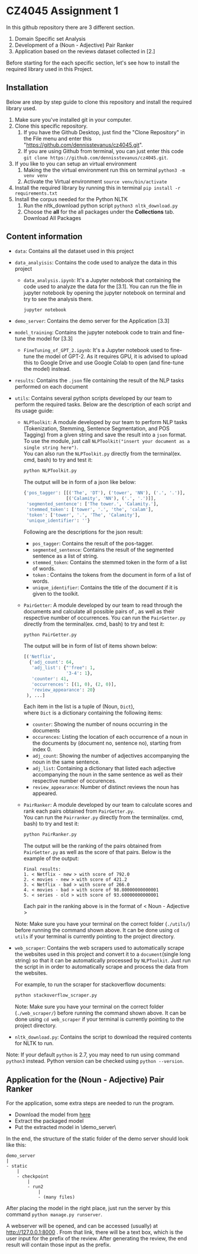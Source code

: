 CZ4045 Assignment 1
===================

In this github repository there are 3 different section.
1. Domain Specific set Analysis
2. Development of a (Noun - Adjective) Pair Ranker
3. Application based on the reviews dataset collected in [2.]

Before starting for the each specific section, let's see how to install the required library used in this Project.

Installation
------------
Below are step by step guide to clone this repository and install the required library used.
1. Make sure you've installed git in your computer.
2. Clone this specific repository.
    1. If you have the Github Desktop, just find the "Clone Repository" in the File menu and enter this "https://github.com/dennisstevanus/cz4045.git".
    2. If you are using Github from terminal, you can just enter this code `git clone https://github.com/dennisstevanus/cz4045.git`.
3. If you like to you can setup an virtual environment
    1. Making the the virtual environment run this on terminal `python3 -m venv venv`
    2. Activate the Virtual environment `source venv/bin/activate`
4. Install the required library by running this in terminal `pip install -r requirements.txt`
5. Install the corpus needed for the Python NLTK
    1. Run the nltk_download python script `python3 nltk_download.py`
    2. Choose the **all** for the all packages under the **Collections** tab. Download All Packages

Content information
------------
*   `data`: Contains all the dataset used in this project
*   `data_analyisis`: Contains the code used to analyze the data in this project
    *   `data_analysis.ipynb`: It's a Jupyter notebook that containing the code used to analyze the data for the [3.1]. You can run the file in jupyter notebook by     opening the jupyter notebook on terminal and try to see the analysis there.
        ```bash
        jupyter notebook
        ```
*   `demo_server`: Contains the demo server for the Application [3.3]
*   `model_training`: Contains the jupyter notebook code to train and fine-tune the model for [3.3] 
    * `FineTuning_of_GPT_2.ipynb`: It's a Jupyter notebook used to fine-tune the model of GPT-2. As it requires GPU, it is advised to upload this to Google Drive and use Google Colab to open (and fine-tune the model) instead.
*   `results`: Contains the `.json` file containing the result of the NLP tasks performed on each document 
*   `utils`: Contains several python scripts developed by our team to perform the required tasks. 
    Below are the description of each script and its usage guide: 
    *   `NLPToolkit`: A module developed by our team to perform NLP tasks 
    (Tokenization, Stemming, Sentence Segmentation, and POS Tagging) from a given string and save the result into a `json` format.
    To use the module, just call `NLPToolkit("insert your document as a single string here")`.  
    You can also run the `NLPToolkit.py` directly from the terminal(ex. cmd, bash) to try and test it: 
        ```bash
        python NLPToolkit.py
        ```
        The output will be in form of a json like below: 
        ```python
        {'pos_tagger': [[('The', 'DT'), ('tower', 'NN'), ('.', '.')],
                        [('Calamity', 'NN'), ('.', '.')]],
         'segmented_sentence': ['The tower.', 'Calamity.'],
         'stemmed_token': ['tower', '.', 'the', 'calam'],
         'token': ['tower', '.', 'The', 'Calamity'],
         'unique_identifier': ''}
        ```
        Following are the descriptions for the json result: 
        *   `pos_tagger`: Contains the result of the pos-tagger. 
        *   `segmented_sentence`: Contains the result of the segmented sentence as a list of string.
        *   `stemmed_token`: Contains the stemmed token in the form of a list of words. 
        *   `token` : Contains the tokens from the document in form of a list of words. 
        *   `unique_identifier`: Contains the title of the document if it is given to the toolkit. 
        
    *   `PairGetter`: A module developed by our team to read through the documents and calculate all possible pairs of <Noun- Adjective>, 
    as well as their respective number of occurrences.
    You can run the `PairGetter.py` directly from the terminal(ex. cmd, bash) to try and test it:
        ```bash
        python PairGetter.py
        ```  
        The output will be in form of list of items shown below: 
        ```python
        [('Netflix',
          {'adj_count': 64,
           'adj_list': {"'free": 1,
                        '3-4': 1},
           'counter': 41,
           'occurrences': [(1, 0), (2, 0)],
           'review_appearance': 20}
         ), ...]
        ```
        Each item in the list is a tuple of (Noun, `Dict`), \
        where `Dict` is a dictionary containing the following items: 
        *   `counter`: Showing the number of nouns occurring in the documents 
        *   `occurences`: Listing the location of each occurrence of a noun in the documents by (document no, sentence no), starting from index 0. 
        *   `adj_count`: Showing the number of adjectives accompanying the noun in the same sentence. 
        *   `adj_list`: Containing a dictionary that listed each adjective accompanying the noun in the same sentence as well as their respective number of occurences. 
        *   `review_appearance`: Number of distinct reviews the noun has appeared. 
    *   `PairRanker`: A module developed by our team to calculate scores and rank each <Noun- Adjective> pairs obtained from `PairGetter.py`.  
    You can run the `Pairranker.py` directly from the terminal(ex. cmd, bash) to try and test it:
        ```bash
        python PairRanker.py
        ```
        The output will be the ranking of the pairs obtained from `PairGetter.py` as well as the score of that pairs.
        Below is the example of the output: 
        ```
        Final results:
        1. < Netflix - new > with score of 792.0
        2. < movies - new > with score of 421.2
        3. < Netflix - bad > with score of 266.0
        4. < movies - bad > with score of 98.80000000000001
        5. < series - old > with score of 93.60000000000001
        ``` 
        Each pair in the ranking above is in the format of < Noun - Adjective > 
        
    Note: Make sure you have your terminal on the correct folder (`./utils/`) before running the command shown above. It can be done using `cd utils` if your terminal is currently pointing to the project directory. 
*   `web_scraper`: Contains the web scrapers used to automatically scrape the websites used in this project and convert it to a `document`(single long string) so that it can be automatically processed by `NLPToolkit`. 
    Just run the script in in order to automatically scrape and process the data from the websites.
     
    For example, to run the scraper for stackoverflow documents: 
    ```bash
    python stackoverflow_scraper.py
    ```
    Note: Make sure you have your terminal on the correct folder (`./web_scraper/`) before running the command shown above. It can be done using `cd web_scraper` if your terminal is currently pointing to the project directory. 
*   `nltk_download.py`: Contains the script to download the required contents for NLTK to run.

Note: If your default `python` is 2.7, you may need to run using command `python3` instead. 
Python version can be checked using `python --version`.  

Application for the (Noun - Adjective) Pair Ranker
--------------------------------------------------
For the application, some extra steps are needed to run the program.
* Download the model from [here](https://entuedu-my.sharepoint.com/:u:/g/personal/skurnia001_e_ntu_edu_sg/EfgaJvvxNA5Br-BteyjWTA8BIZ0SkbPsmShY7DcEt5xHrQ?e=x92uTh)
* Extract the packaged model
* Put the extracted model in \demo_server\

In the end, the structure of the static folder of the demo server should look like this:
```
demo_server
|
- static
    |
    - checkpoint
        |
        - run2
            |
            - (many files)
```

After placing the model in the right place, just run the server by this command `python manage.py runserver`.

A webserver will be opened, and can be accessed (usually) at http://127.0.0.1:8000 .
From that link, there will be a text box, which is the user input for the prefix of the review. After generating the 
review, the end result will contain those input as the prefix.